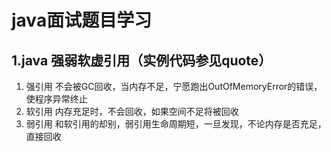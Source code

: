 # java面试题目学习

## 1.java 强弱软虚引用（实例代码参见quote）
1. 强引用 不会被GC回收，当内存不足，宁愿跑出OutOfMemoryError的错误，使程序异常终止
2. 软引用 内存充足时，不会回收，如果空间不足将被回收
3. 弱引用 和软引用的却别，弱引用生命周期短，一旦发现，不论内存是否充足，直接回收


